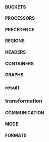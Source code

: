 #### BUCKETS
#### PROCESSORS
#### PRECEDENCE
#### REGIONS
#### HEADERS
#### CONTAINERS
#### GRAPHS
### result
### transformation
#### COMMUNICATION
#### MODE
#### FORMATS
